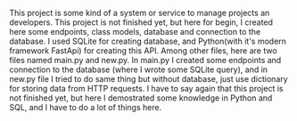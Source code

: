 This project is some kind of a system or service to manage projects an developers. This project is not finished yet, but here for begin, I created here some endpoints, class models, database and connection to the database. I used SQLite for creating database, and Python(with it's modern framework FastApi) for creating this API.
Among other files, here are two files named main.py and new.py. In main.py I created some endpoints and connection to the database (where I wrote some SQLite query), and in new.py file I tried to do same thing but without database, just use dictionary for storing data from HTTP requests. I have to say again that this project is not finished yet, but here I demostrated some knowledge in Python and SQL, and I have to do a lot of things here.
